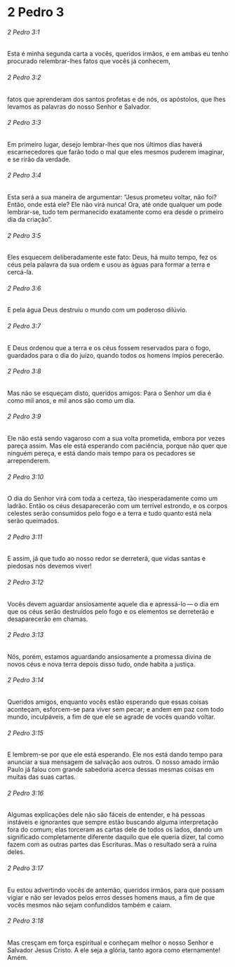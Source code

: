 # 2 Pedro 3

###### 2 Pedro 3:1

Esta é minha segunda carta a vocês, queridos irmãos, e em ambas eu tenho procurado relembrar-lhes fatos que vocês já conhecem,

###### 2 Pedro 3:2

fatos que aprenderam dos santos profetas e de nós, os apóstolos, que lhes levamos as palavras do nosso Senhor e Salvador.

###### 2 Pedro 3:3

Em primeiro lugar, desejo lembrar-lhes que nos últimos dias haverá escarnecedores que farão todo o mal que eles mesmos puderem imaginar, e se rirão da verdade.

###### 2 Pedro 3:4

Esta será a sua maneira de argumentar: “Jesus prometeu voltar, não foi? Então, onde está ele? Ele não virá nunca! Ora, até onde qualquer um pode lembrar-se, tudo tem permanecido exatamente como era desde o primeiro dia da criação”.

###### 2 Pedro 3:5

Eles esquecem deliberadamente este fato: Deus, há muito tempo, fez os céus pela palavra da sua ordem e usou as águas para formar a terra e cercá-la.

###### 2 Pedro 3:6

E pela água Deus destruiu o mundo com um poderoso dilúvio.

###### 2 Pedro 3:7

E Deus ordenou que a terra e os céus fossem reservados para o fogo, guardados para o dia do juízo, quando todos os homens ímpios perecerão.

###### 2 Pedro 3:8

Mas não se esqueçam disto, queridos amigos: Para o Senhor um dia é como mil anos, e mil anos são como um dia.

###### 2 Pedro 3:9

Ele não está sendo vagaroso com a sua volta prometida, embora por vezes pareça assim. Mas ele está esperando com paciência, porque não quer que ninguém pereça, e está dando mais tempo para os pecadores se arrependerem.

###### 2 Pedro 3:10

O dia do Senhor virá com toda a certeza, tão inesperadamente como um ladrão. Então os céus desaparecerão com um terrível estrondo, e os corpos celestes serão consumidos pelo fogo e a terra e tudo quanto está nela serão queimados.

###### 2 Pedro 3:11

E assim, já que tudo ao nosso redor se derreterá, que vidas santas e piedosas nós devemos viver!

###### 2 Pedro 3:12

Vocês devem aguardar ansiosamente aquele dia e apressá-lo — o dia em que os céus serão destruídos pelo fogo e os elementos se derreterão e desaparecerão em chamas.

###### 2 Pedro 3:13

Nós, porém, estamos aguardando ansiosamente a promessa divina de novos céus e nova terra depois disso tudo, onde habita a justiça.

###### 2 Pedro 3:14

Queridos amigos, enquanto vocês estão esperando que essas coisas aconteçam, esforcem-se para viver sem pecar; e andem em paz com todo mundo, inculpáveis, a fim de que ele se agrade de vocês quando voltar.

###### 2 Pedro 3:15

E lembrem-se por que ele está esperando. Ele nos está dando tempo para anunciar a sua mensagem de salvação aos outros. O nosso amado irmão Paulo já falou com grande sabedoria acerca dessas mesmas coisas em muitas das suas cartas.

###### 2 Pedro 3:16

Algumas explicações dele não são fáceis de entender, e há pessoas instáveis e ignorantes que sempre estão buscando alguma interpretação fora do comum; elas torceram as cartas dele de todos os lados, dando um significado completamente diferente daquilo que ele queria dizer, tal como fazem com as outras partes das Escrituras. Mas o resultado será a ruína deles.

###### 2 Pedro 3:17

Eu estou advertindo vocês de antemão, queridos irmãos, para que possam vigiar e não ser levados pelos erros desses homens maus, a fim de que vocês mesmos não sejam confundidos também e caiam.

###### 2 Pedro 3:18

Mas cresçam em força espiritual e conheçam melhor o nosso Senhor e Salvador Jesus Cristo. A ele seja a glória, tanto agora como eternamente! Amém.

